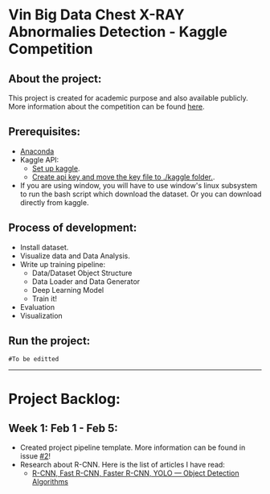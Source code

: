 # Vin Big Data Chest X-RAY Abnormalies Detection - Kaggle Competition

## About the project:
This project is created for academic purpose and also available publicly. More information about the competition can be found [here](https://www.kaggle.com/c/vinbigdata-chest-xray-abnormalities-detection/).

## Prerequisites:
* [Anaconda]()
* Kaggle API:
  * [Set up kaggle](https://www.kaggle.com/docs/api). 
  * [Create api key and move the key file to ./kaggle folder.](https://github.com/Kaggle/kaggle-api/issues/15#issuecomment-500713264).
* If you are using window, you will have to use window's linux subsystem to run the bash script which download the dataset. Or you can download directly from kaggle.

## Process of development:
* Install dataset.
* Visualize data and Data Analysis.
* Write up training pipeline:
  * Data/Dataset Object Structure
  * Data Loader and Data Generator
  * Deep Learning Model
  * Train it!
* Evaluation
* Visualization

## Run the project:

```
#To be editted
```
---------------
# Project Backlog:

## Week 1: Feb 1 - Feb 5:
* Created project pipeline template. More information can be found in issue [#2](https://github.com/rxng8/VINDR-Competition/issues/2)!
* Research about R-CNN. Here is the list of articles I have read:
  * [R-CNN, Fast R-CNN, Faster R-CNN, YOLO — Object Detection Algorithms](https://towardsdatascience.com/r-cnn-fast-r-cnn-faster-r-cnn-yolo-object-detection-algorithms-36d53571365e)
